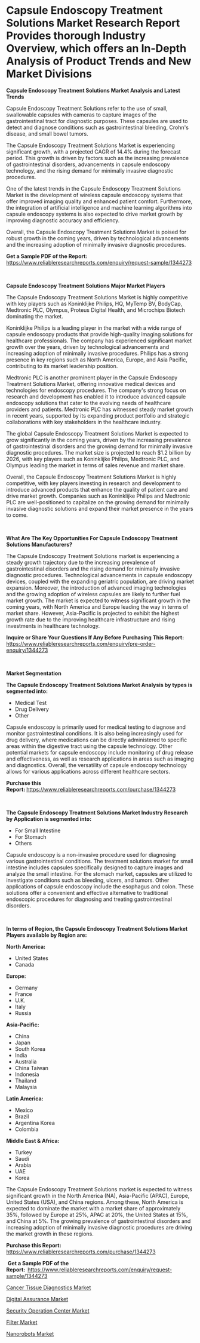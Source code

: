 <p><h1>Capsule Endoscopy Treatment Solutions Market Research Report Provides thorough Industry Overview, which offers an In-Depth Analysis of Product Trends and New Market Divisions</h1></p><p><strong>Capsule Endoscopy Treatment Solutions Market Analysis and Latest Trends</strong></p>
<p><p>Capsule Endoscopy Treatment Solutions refer to the use of small, swallowable capsules with cameras to capture images of the gastrointestinal tract for diagnostic purposes. These capsules are used to detect and diagnose conditions such as gastrointestinal bleeding, Crohn's disease, and small bowel tumors.</p><p>The Capsule Endoscopy Treatment Solutions Market is experiencing significant growth, with a projected CAGR of 14.4% during the forecast period. This growth is driven by factors such as the increasing prevalence of gastrointestinal disorders, advancements in capsule endoscopy technology, and the rising demand for minimally invasive diagnostic procedures.</p><p>One of the latest trends in the Capsule Endoscopy Treatment Solutions Market is the development of wireless capsule endoscopy systems that offer improved imaging quality and enhanced patient comfort. Furthermore, the integration of artificial intelligence and machine learning algorithms into capsule endoscopy systems is also expected to drive market growth by improving diagnostic accuracy and efficiency.</p><p>Overall, the Capsule Endoscopy Treatment Solutions Market is poised for robust growth in the coming years, driven by technological advancements and the increasing adoption of minimally invasive diagnostic procedures.</p></p>
<p><strong>Get a Sample PDF of the Report:&nbsp;</strong> <a href="https://www.reliableresearchreports.com/enquiry/request-sample/1344273">https://www.reliableresearchreports.com/enquiry/request-sample/1344273</a></p>
<p>&nbsp;</p>
<p><strong>Capsule Endoscopy Treatment Solutions Major Market Players</strong></p>
<p><p>The Capsule Endoscopy Treatment Solutions Market is highly competitive with key players such as Koninklijke Philips, HQ, MyTemp BV, BodyCap, Medtronic PLC, Olympus, Proteus Digital Health, and Microchips Biotech dominating the market.</p><p>Koninklijke Philips is a leading player in the market with a wide range of capsule endoscopy products that provide high-quality imaging solutions for healthcare professionals. The company has experienced significant market growth over the years, driven by technological advancements and increasing adoption of minimally invasive procedures. Philips has a strong presence in key regions such as North America, Europe, and Asia Pacific, contributing to its market leadership position.</p><p>Medtronic PLC is another prominent player in the Capsule Endoscopy Treatment Solutions Market, offering innovative medical devices and technologies for endoscopy procedures. The company's strong focus on research and development has enabled it to introduce advanced capsule endoscopy solutions that cater to the evolving needs of healthcare providers and patients. Medtronic PLC has witnessed steady market growth in recent years, supported by its expanding product portfolio and strategic collaborations with key stakeholders in the healthcare industry.</p><p>The global Capsule Endoscopy Treatment Solutions Market is expected to grow significantly in the coming years, driven by the increasing prevalence of gastrointestinal disorders and the growing demand for minimally invasive diagnostic procedures. The market size is projected to reach $1.2 billion by 2026, with key players such as Koninklijke Philips, Medtronic PLC, and Olympus leading the market in terms of sales revenue and market share.</p><p>Overall, the Capsule Endoscopy Treatment Solutions Market is highly competitive, with key players investing in research and development to introduce advanced products that enhance the quality of patient care and drive market growth. Companies such as Koninklijke Philips and Medtronic PLC are well-positioned to capitalize on the growing demand for minimally invasive diagnostic solutions and expand their market presence in the years to come.</p></p>
<p>&nbsp;</p>
<p><strong>What Are The Key Opportunities For Capsule Endoscopy Treatment Solutions Manufacturers?</strong></p>
<p><p>The Capsule Endoscopy Treatment Solutions market is experiencing a steady growth trajectory due to the increasing prevalence of gastrointestinal disorders and the rising demand for minimally invasive diagnostic procedures. Technological advancements in capsule endoscopy devices, coupled with the expanding geriatric population, are driving market expansion. Moreover, the introduction of advanced imaging technologies and the growing adoption of wireless capsules are likely to further fuel market growth. The market is expected to witness significant growth in the coming years, with North America and Europe leading the way in terms of market share. However, Asia-Pacific is projected to exhibit the highest growth rate due to the improving healthcare infrastructure and rising investments in healthcare technology.</p></p>
<p><strong>Inquire or Share Your Questions If Any Before Purchasing This Report:</strong> <a href="https://www.reliableresearchreports.com/enquiry/pre-order-enquiry/1344273">https://www.reliableresearchreports.com/enquiry/pre-order-enquiry/1344273</a></p>
<p>&nbsp;</p>
<p><strong>Market Segmentation</strong></p>
<p><strong>The Capsule Endoscopy Treatment Solutions Market Analysis by types is segmented into:</strong></p>
<p><ul><li>Medical Test</li><li>Drug Delivery</li><li>Other</li></ul></p>
<p><p>Capsule endoscopy is primarily used for medical testing to diagnose and monitor gastrointestinal conditions. It is also being increasingly used for drug delivery, where medications can be directly administered to specific areas within the digestive tract using the capsule technology. Other potential markets for capsule endoscopy include monitoring of drug release and effectiveness, as well as research applications in areas such as imaging and diagnostics. Overall, the versatility of capsule endoscopy technology allows for various applications across different healthcare sectors.</p></p>
<p><strong>Purchase this Report:&nbsp;</strong><a href="https://www.reliableresearchreports.com/purchase/1344273">https://www.reliableresearchreports.com/purchase/1344273</a></p>
<p>&nbsp;</p>
<p><strong>The Capsule Endoscopy Treatment Solutions Market Industry Research by Application is segmented into:</strong></p>
<p><ul><li>For Small Intestine</li><li>For Stomach</li><li>Others</li></ul></p>
<p><p>Capsule endoscopy is a non-invasive procedure used for diagnosing various gastrointestinal conditions. The treatment solutions market for small intestine includes capsules specifically designed to capture images and analyze the small intestine. For the stomach market, capsules are utilized to investigate conditions such as bleeding, ulcers, and tumors. Other applications of capsule endoscopy include the esophagus and colon. These solutions offer a convenient and effective alternative to traditional endoscopic procedures for diagnosing and treating gastrointestinal disorders.</p></p>
<p>&nbsp;</p>
<p><strong>In terms of Region, the Capsule Endoscopy Treatment Solutions Market Players available by Region are:</strong></p>
<p>
    <p> <strong> North America: </strong>
        <ul>
            <li>United States</li>
            <li>Canada</li>
        </ul>
        </p> 
    <p> <strong> Europe: </strong>
        <ul>
            <li>Germany</li>
            <li>France</li>
            <li>U.K.</li>
            <li>Italy</li>
            <li>Russia</li>
        </ul>
        </p> 
    <p> <strong> Asia-Pacific: </strong>
        <ul>
            <li>China</li>
            <li>Japan</li>
            <li>South Korea</li>
            <li>India</li>
            <li>Australia</li>
            <li>China Taiwan</li>
            <li>Indonesia</li>
            <li>Thailand</li>
            <li>Malaysia</li>
        </ul>
        </p> 
    <p> <strong> Latin America: </strong>
        <ul>
            <li>Mexico</li>
            <li>Brazil</li>
            <li>Argentina Korea</li>
            <li>Colombia</li>
        </ul>
        </p> 
    <p> <strong> Middle East & Africa: </strong>
        <ul>
            <li>Turkey</li>
            <li>Saudi</li>
            <li>Arabia</li>
            <li>UAE</li>
            <li>Korea</li>
        </ul>
    </p>
    </p>
<p><p>The Capsule Endoscopy Treatment Solutions market is expected to witness significant growth in the North America (NA), Asia-Pacific (APAC), Europe, United States (USA), and China regions. Among these, North America is expected to dominate the market with a market share of approximately 35%, followed by Europe at 25%, APAC at 20%, the United States at 15%, and China at 5%. The growing prevalence of gastrointestinal disorders and increasing adoption of minimally invasive diagnostic procedures are driving the market growth in these regions.</p></p>
<p><strong>Purchase this Report: </strong><a href="https://www.reliableresearchreports.com/purchase/1344273">https://www.reliableresearchreports.com/purchase/1344273</a></p>
<p>&nbsp;<strong>Get a Sample PDF of the Report:&nbsp;&nbsp;</strong><a href="https://www.reliableresearchreports.com/enquiry/request-sample/1344273">https://www.reliableresearchreports.com/enquiry/request-sample/1344273</a></p>
<p><strong></strong></p>
<p><p><a href="https://medium.com/@elzaziemann1943/cancer-tissue-diagnostics-market-size-cagr-trends-2024-2030-777883004263">Cancer Tissue Diagnostics Market</a></p><p><a href="https://medium.com/@vallieemard78/digital-assurance-market-exploring-market-share-market-trends-and-future-growth-674629c334b8">Digital Assurance Market</a></p><p><a href="https://medium.com/@vallieemard78/security-operation-center-market-the-key-to-successful-business-strategy-forecast-till-2031-494e2b55911c">Security Operation Center Market</a></p><p><a href="https://medium.com/@elzaziemann1943/decoding-filter-market-metrics-market-share-trends-and-growth-patterns-4a058e527031">Filter Market</a></p><p><a href="https://medium.com/@soledadroob625/nanorobots-market-report-reveals-the-latest-trends-and-growth-opportunities-of-this-market-bb219f61260d">Nanorobots Market</a></p></p>